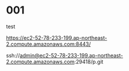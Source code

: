 # 001
test

https://ec2-52-78-233-199.ap-northeast-2.compute.amazonaws.com:8443/

ssh://admin@ec2-52-78-233-199.ap-northeast-2.compute.amazonaws.com:29418/p.git
